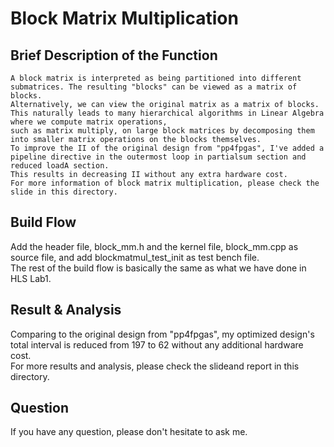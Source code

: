 Block Matrix Multiplication
===

Brief Description of the Function
---
	A block matrix is interpreted as being partitioned into different submatrices. The resulting "blocks" can be viewed as a matrix of blocks.  
	Alternatively, we can view the original matrix as a matrix of blocks.  
	This naturally leads to many hierarchical algorithms in Linear Algebra where we compute matrix operations,  
	such as matrix multiply, on large block matrices by decomposing them into smaller matrix operations on the blocks themselves.  
	To improve the II of the original design from "pp4fpgas", I've added a pipeline directive in the outermost loop in partialsum section and reduced loadA section.  
	This results in decreasing II without any extra hardware cost.  
	For more information of block matrix multiplication, please check the slide in this directory.  
    
Build Flow 
---
  Add the header file, block_mm.h and the kernel file, block_mm.cpp as source file, and add blockmatmul_test_init as test bench file.  
  The rest of the build flow is basically the same as what we have done in HLS Lab1.  
    
Result & Analysis  
---
  Comparing to the original design from "pp4fpgas", my optimized design's total interval is reduced from 197 to 62 without any additional hardware cost.  
  For more results and analysis, please check the slideand report in this directory.  

Question
---
If you have any question, please don't hesitate to ask me.  
